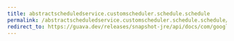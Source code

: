 ```yaml
---
title: abstractscheduledservice.customscheduler.schedule.schedule
permalink: /abstractscheduledservice.customscheduler.schedule.schedule/
redirect_to: https://guava.dev/releases/snapshot-jre/api/docs/com/google/common/util/concurrent/AbstractScheduledService.CustomScheduler.Schedule.html#Schedule-long-java.util.concurrent.TimeUnit-
---
```

